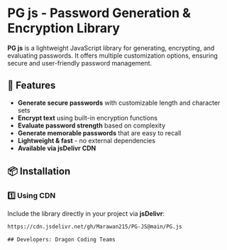 # PG js - Password Generation & Encryption Library  

**PG js** is a lightweight JavaScript library for generating, encrypting, and evaluating passwords. It offers multiple customization options, ensuring secure and user-friendly password management.  

## 🚀 Features  
- **Generate secure passwords** with customizable length and character sets  
- **Encrypt text** using built-in encryption functions  
- **Evaluate password strength** based on complexity  
- **Generate memorable passwords** that are easy to recall  
- **Lightweight & fast** - no external dependencies  
- **Available via jsDelivr CDN**  

## 📦 Installation  

### 1️⃣ Using CDN  
Include the library directly in your project via **jsDelivr**:  

```html
https://cdn.jsdelivr.net/gh/Marawan215/PG-JS@main/PG.js

## Developers: Dragon Coding Teams